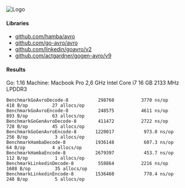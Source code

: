 ![Logo](http://svg.wiersma.co.za/github/project?lang=go&title=avro-benchmarks)

#### Libraries

* [github.com/hamba/avro](https://github.com/hamba/avro)
* [github.com/go-avro/avro](https://github.com/go-avro/avro)
* [github.com/linkedin/goavro/v2](https://github.com/linkedin/goavro)
* [github.com/actgardner/gogen-avro/v9](https://github.com/actgardner/gogen-avro)

#### Results

Go: 1.16 Machine: Macbook Pro 2,6 GHz Intel Core i7 16 GB 2133 MHz LPDDR3

```
BenchmarkGoAvroDecode-8      	  298760	      3770 ns/op	     418 B/op	      27 allocs/op
BenchmarkGoAvroEncode-8      	  248575	      4611 ns/op	     893 B/op	      63 allocs/op
BenchmarkGoGenAvroDecode-8   	  411472	      2722 ns/op	     728 B/op	      45 allocs/op
BenchmarkGoGenAvroEncode-8   	 1220017	       973.0 ns/op	     256 B/op	       3 allocs/op
BenchmarkHambaDecode-8       	 1936148	       607.3 ns/op	      64 B/op	       4 allocs/op
BenchmarkHambaEncode-8       	 2679397	       453.7 ns/op	     112 B/op	       1 allocs/op
BenchmarkLinkedinDecode-8    	  558864	      2216 ns/op	    1688 B/op	      35 allocs/op
BenchmarkLinkedinEncode-8    	 1536460	       770.4 ns/op	     248 B/op	       5 allocs/op
```